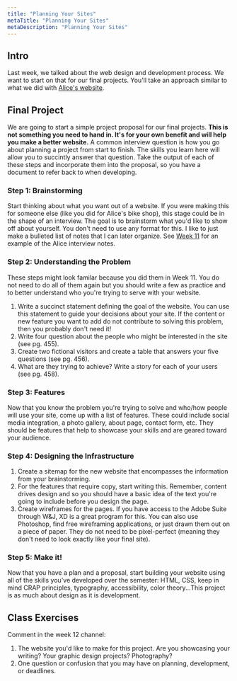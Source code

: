 ```yaml
---
title: "Planning Your Sites"
metaTitle: "Planning Your Sites"
metaDescription: "Planning Your Sites"
---
```


## Intro
Last week, we talked about the web design and development process. We want to start on that for our final projects.
You'll take an approach similar to what we did with [Alice's website](/week11).

## Final Project
We are going to start a simple project proposal for our final projects. **This is not something you need to hand in. It's for your own benefit and will help you make a better website.** A common interview question is how you go about planning a project from start to finish. The skills you learn here will allow you to succintly answer that question. Take the output of each of these steps and incorporate them into the proposal, so you have a document to refer back to when developing.

### Step 1: Brainstorming
Start thinking about what you want out of a website. If you were making this for someone else (like you did for Alice's bike shop),
this stage could be in the shape of an interview. The goal is to brainstorm what you'd like to show off about yourself. You don't need
to use any format for this. I like to just make a bulleted list of notes that I can later organize. See [Week 11](/week11) for an example of the Alice interview notes.

### Step 2: Understanding the Problem
These steps might look familar because you did them in Week 11. You do not need to do all of them again but you should write a few as practice and to better understand who you're trying to serve with your website.

1. Write a succinct statement defining the goal of the website. You can use this statement to guide your decisions about your site. If the content or new feature you want to add do not contribute to solving this problem, then you probably don't need it!
1. Write four question about the people who might be interested in the site (see pg. 455).
1. Create two fictional visitors and create a table that answers your five questions (see pg. 456).
1. What are they trying to achieve? Write a story for each of your users (see pg. 458).

### Step 3: Features
Now that you know the problem you're trying to solve and who/how people will use your site, come up with a list of features. These could include social media integration, a photo gallery, about page, contact form, etc. They should be features that help to showcase your skills and are geared toward your audience.

### Step 4: Designing the Infrastructure
1. Create a sitemap for the new website that encompasses the information from your brainstorming.
1. For the features that require copy, start writing this. Remember, content drives design and so you should have a basic idea of the text you're going to include before you design the page.
1. Create wireframes for the pages. If you have access to the Adobe Suite through W&amp;J, XD is a great program for this. You can also use Photoshop, find free wireframing applications, or just drawn them out on a piece of paper. They do not need to be pixel-perfect (meaning they don't need to look exactly like your final site).

### Step 5: Make it!
Now that you have a plan and a proposal, start building your website using all of the skills you've developed over the semester: HTML, CSS, keep in mind CRAP principles, typography, accessibility, color theory...This project is as much about design as it is development.

## Class Exercises
Comment in the week 12 channel:
1. The website you'd like to make for this project. Are you showcasing your writing? Your graphic design projects? Photography?
1. One question or confusion that you may have on planning, development, or deadlines.